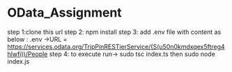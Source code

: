 # OData_Assignment
step 1:clone this url
step 2: npm install
step 3: add .env file with content as below :
.env ->URL = https://services.odata.org/TripPinRESTierService/(S(u50n0kmdxqex5ftreg4hlwfi))/People
step 4: to execute run->  sudo tsc index.ts  then sudo node index.js
